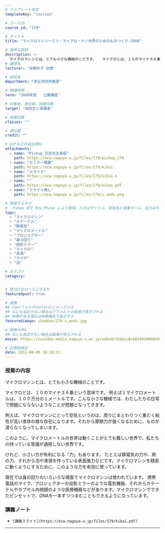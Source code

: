 ```yaml
---
# テンプレート指定
templateKey: "courses"

# コースID
course_id: "179"

# タイトル
title: "マイクロマシン〜ミリ・マイクロ・ナノ世界のためのものつくり-2008"

# 簡単な説明
description: >-
  マイクロマシンとは、とても小さな機械のことです。 　マイクロとは、１０のマイナス６乗という意味です。  　例えば１マイクロメートルは、１００万分の１メートルです。こんな小さな機械では、わたしたちの日常で問題にならないようなことが問題となってきます。 　例えば、マイクロマシンにとって空気というのは、周りにまとわりつく重たく粘性が高い液体の様な存在になります。それから摩擦力が強くなるために ....
# 講師名
lecturer: "安藤妙子 助教"

# 部局名
department: "男女共同参画室"

# 開講時限
term: "2008年度	公開講座"

# 対象者、単位数、授業回数
target: "高校生と保護者"

# 授業回数
classes: ""

# 単位数
credit: ""

# pdfなどの追加資料
attachments:
  - name: "Pickup_宗宮先生看板" 
    path: https://ocw.nagoya-u.jp/files/179/pickup_179
  - name: "セミナー概要" 
    path: https://ocw.nagoya-u.jp/files/179/kikai
  - name: "スライド" 
    path: https://ocw.nagoya-u.jp/files/179/kikai.s
  - name: "" 
    path: https://ocw.nagoya-u.jp/files/179/kikai.pdf
  - name: "ファイル無し" 
    path: https://ocw.nagoya-u.jp/files/179/s_ando.png

# 関連するタグ
# （Yahoo API Key-Phase により取得。入力はタイトル、部局名と授業ホーム、出力はキーフレーズ（tags））
tags:
  - "マイクロマシン"
  - "カテーテル"
  - "静電気"
  - "マイクロメートル"
  - "プロジェクター"
  - "身の回り"
  - "投影ミラー"
  - "マイクロ"
  - "液滴"
  - "マイク"
  - "泡"

# カテゴリ
category:


# 色付けのロールにするか
featuredpost: true

# 画像
## rootフォルダはstaticになっている
## なにも指定がない場合はデフォルトの画像が表示される
## 映像がある場合は映像優先で表示する
featuredimage: /kanban/179-s_ando.jpg

# 映像のURL
## なにも指定がない場合は画像が表示される
movie: https://nuvideo.media.nagoya-u.ac.jp/embed/22da1c8c68249100b05d9c602ed8664117c2927e

# 記事投稿日
date: 2012-06-05 16:18:13
---
```


### 授業の内容

マイクロマシンとは、とても小さな機械のことです。

マイクロとは、１０のマイナス６乗という意味です。
例えば１マイクロメートルは、１００万分の１メートルです。こんな小さな機械では、わたしたちの日常で問題にならないようなことが問題となってきます。

例えば、マイクロマシンにとって空気というのは、周りにまとわりつく重たく粘性が高い液体の様な存在になります。それから摩擦力が強くなるために、ものが滑らなくなってしまいます。

このように、マイクロメートルの世界は動くことがとても難しい世界で、私たちの持っている常識が通用しない世界です。

けれど、小さい方が有利になる「力」もあります。
たとえば静電気の力や、熱の力、それから泡や液滴を作っている表面張力などです。マイクロマシンを精密に動くようにするために、このような力を有効に使っています。

現在では身の回りのいろいろな場面でマイクロマシンは使われています。
携帯電話のマイク、プロジェクターの投影ミラーのような電気機器、それからカテーテルやカプセル内視鏡のような医療機器などがあります。マイクロマシンでできたピンセットで、DNAを一本ずつつまむこともできるようになっています。














### 講義ノート


-     [講義スライド](https://ocw.nagoya-u.jp/files/179/kikai.pdf) 










-----